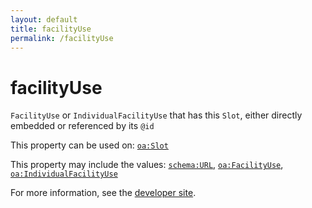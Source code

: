 ```yaml
---
layout: default
title: facilityUse
permalink: /facilityUse
---
```


# facilityUse
`FacilityUse` or `IndividualFacilityUse` that has this `Slot`, either directly embedded or referenced by its `@id`

This property can be used on: [`oa:Slot`](https://openactive.io/Slot)

This property may include the values: [`schema:URL`](https://schema.org/URL), [`oa:FacilityUse`](https://openactive.io/FacilityUse), [`oa:IndividualFacilityUse`](https://openactive.io/IndividualFacilityUse)

For more information, see the [developer site](https://developer.openactive.io/data-model/types/).